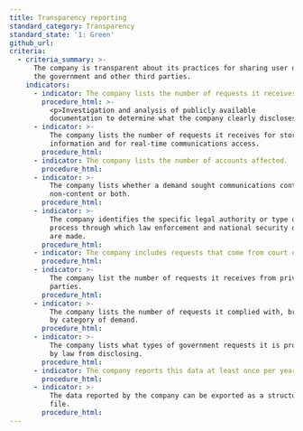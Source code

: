 ```yaml
---
title: Transparency reporting
standard_category: Transparency
standard_state: '1: Green'
github_url:
criteria:
  - criteria_summary: >-
      The company is transparent about its practices for sharing user data with
      the government and other third parties.
    indicators:
      - indicator: The company lists the number of requests it receives by country.
        procedure_html: >-
          <p>Investigation and analysis of publicly available
          documentation to determine what the company clearly discloses.</p>
      - indicator: >-
          The company lists the number of requests it receives for stored user
          information and for real-time communications access.
        procedure_html:
      - indicator: The company lists the number of accounts affected.
        procedure_html:
      - indicator: >-
          The company lists whether a demand sought communications content or
          non-content or both.
        procedure_html:
      - indicator: >-
          The company identifies the specific legal authority or type of legal
          process through which law enforcement and national security demands
          are made.
        procedure_html:
      - indicator: The company includes requests that come from court orders.
        procedure_html:
      - indicator: >-
          The company list the number of requests it receives from private
          parties.
        procedure_html:
      - indicator: >-
          The company lists the number of requests it complied with, broken down
          by category of demand.
        procedure_html:
      - indicator: >-
          The company lists what types of government requests it is prohibited
          by law from disclosing.
        procedure_html:
      - indicator: The company reports this data at least once per year.
        procedure_html:
      - indicator: >-
          The data reported by the company can be exported as a structured data
          file.
        procedure_html:
---
```


